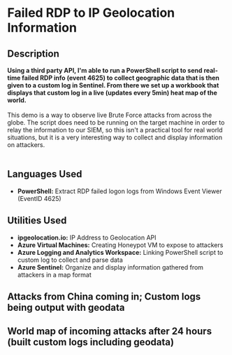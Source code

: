 <h1>Failed RDP to IP Geolocation Information</h1>

<h2>Description</h2>
<b> Using a third party API, I'm able to run a PowerShell script to send real-time failed RDP info (event 4625) to collect geographic data that is then given to a custom log in Sentinel. From there we set up a workbook that displays that custom log in a live (updates every 5min) heat map of the world.
</b>
<br />
<br />
This demo is a way to observe live Brute Force attacks from across the globe. The script does need to be running on the target machine in order to relay the information to our SIEM, so this isn't a practical tool for real world situations, but it is a very interesting way to collect and display information on attackers. 

<br />
<br />


<h2>Languages Used</h2>

- <b>PowerShell:</b> Extract RDP failed logon logs from Windows Event Viewer (EventID 4625)

<h2>Utilities Used</h2>

- <b>ipgeolocation.io:</b> IP Address to Geolocation API
- <b>Azure Virtual Machines:</b> Creating Honeypot VM to expose to attackers
- <b>Azure Logging and Analytics Workspace:</b> Linking PowerShell script to custom log to collect and parse data
- <b>Azure Sentinel:</b> Organize and display information gathered from attackers in a map format

<h2>Attacks from China coming in; Custom logs being output with geodata</h2>



<h2>World map of incoming attacks after 24 hours (built custom logs including geodata)</h2>



<!--
 ```diff
- text in red
+ text in green
! text in orange
# text in gray
@@ text in purple (and bold)@@
```
--!>
